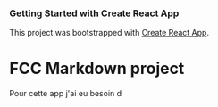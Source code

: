 ### Getting Started with Create React App

This project was bootstrapped with [Create React App](https://github.com/facebook/create-react-app).

# FCC Markdown project 

Pour cette app j'ai eu besoin d

